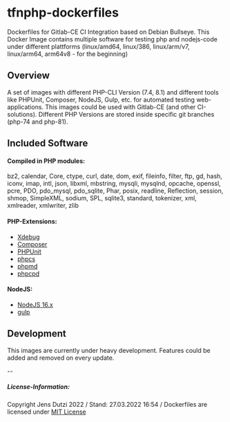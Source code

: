 # tfnphp-dockerfiles

Dockerfiles for Gitlab-CE CI Integration based on Debian Bullseye. This Docker Image contains multiple software for testing php and nodejs-code under different plattforms (linux/amd64, linux/386, linux/arm/v7, linux/arm64, arm64v8 - for the beginning)

## Overview

A set of images with different PHP-CLI Version (7.4, 8.1) and different tools like PHPUnit, Composer, NodeJS, Gulp, etc. for automated testing web-applications. This images could be used with Gitlab-CE (and other CI-solutions). Different PHP Versions are stored inside specific git branches (php-74 and php-81).

## Included Software

#### Compiled in PHP modules:
bz2, calendar, Core, ctype, curl, date, dom, exif, fileinfo, filter, ftp, gd, hash, iconv, imap, intl, json, libxml, mbstring, mysqli, mysqlnd, opcache, openssl, pcre, PDO, pdo_mysql, pdo_sqlite, Phar, posix, readline, Reflection, session, shmop, SimpleXML, sodium, SPL, sqlite3, standard, tokenizer, xml, xmlreader, xmlwriter, zlib

#### PHP-Extensions:
- [Xdebug](https://xdebug.org)
- [Composer](https://getcomposer.org)
- [PHPUnit](https://phpunit.de)
- [phpcs](https://github.com/squizlabs/PHP_CodeSniffer)
- [phpmd](https://phpmd.org)
- [phpcpd](https://github.com/sebastianbergmann/phpcpd)

#### NodeJS:

- [NodeJS 16.x](https://nodejs.org/en/)
- [gulp](https://gulpjs.com)

## Development

This images are currently under heavy development. Features could be added and removed on every update.

--
##### License-Information:

Copyright Jens Dutzi 2022 / Stand: 27.03.2022 16:54 / Dockerfiles are licensed under [MIT License](http://opensource.org/licenses/mit-license.php)
